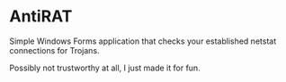 # AntiRAT
Simple Windows Forms application that checks your established netstat connections for Trojans.


Possibly not trustworthy at all, I just made it for fun.
